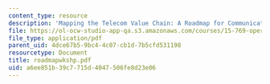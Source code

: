 ```yaml
---
content_type: resource
description: 'Mapping the Telecom Value Chain: A Roadmap for Communications Networks'
file: https://ol-ocw-studio-app-qa.s3.amazonaws.com/courses/15-769-operations-strategy-spring-2003/a6ee851b39c7715d4047506fe8d23e06_roadmapwkshp.pdf
file_type: application/pdf
parent_uid: 4dce67b5-9bc4-4c07-cb1d-7b5cfd531198
resourcetype: Document
title: roadmapwkshp.pdf
uid: a6ee851b-39c7-715d-4047-506fe8d23e06
---
```

